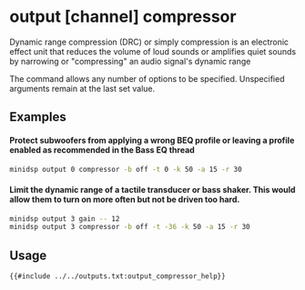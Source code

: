 # output [channel] compressor

Dynamic range compression (DRC) or simply compression is an electronic effect unit that reduces the volume of loud sounds or amplifies quiet sounds by narrowing or "compressing" an audio signal's dynamic range

The command allows any number of options to be specified.  Unspecified arguments remain at the last set value.


## Examples

#### Protect subwoofers from applying a wrong BEQ profile or leaving a profile enabled as recommended in the Bass EQ thread
```bash
minidsp output 0 compressor -b off -t 0 -k 50 -a 15 -r 30
```

#### Limit the dynamic range of a tactile transducer or bass shaker.  This would allow them to turn on more often but not be driven too hard.
```bash
minidsp output 3 gain -- 12
minidsp output 3 compressor -b off -t -36 -k 50 -a 15 -r 30
```

## Usage

```
{{#include ../../outputs.txt:output_compressor_help}}
```
